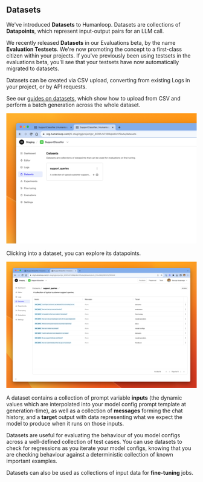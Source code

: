 ## Datasets

We've introduced **Datasets** to Humanloop. Datasets are collections of **Datapoints**, which represent input-output pairs for an LLM call.

We recently released **Datasets** in our Evaluations beta, by the name **Evaluation Testsets**. We're now promoting the concept to a first-class citizen within your projects. If you've previously been using testsets in the evaluations beta, you'll see that your testsets have now automatically migrated to datasets.

Datasets can be created via CSV upload, converting from existing Logs in your project, or by API requests.

See our [guides on datasets](/docs/datasets), which show how to upload from CSV and perform a batch generation across the whole dataset.

<img src="../../../assets/images/0a7d956-image.png" alt="A single dataset that has been added to a project, with 9 datapoints." />


Clicking into a dataset, you can explore its datapoints.

<img src="../../../assets/images/dec0d1a-image.png" alt="Datapoints are pre-defined input-output pairs." />


A dataset contains a collection of prompt variable **inputs** (the dynamic values which are interpolated into your model config prompt template at generation-time), as well as a collection of **messages** forming the chat history, and a **target** output with data representing what we expect the model to produce when it runs on those inputs.

Datasets are useful for evaluating the behaviour of you model configs across a well-defined collection of test cases. You can use datasets to check for regressions as you iterate your model configs, knowing that you are checking behaviour against a deterministic collection of known important examples.

Datasets can also be used as collections of input data for **fine-tuning** jobs.